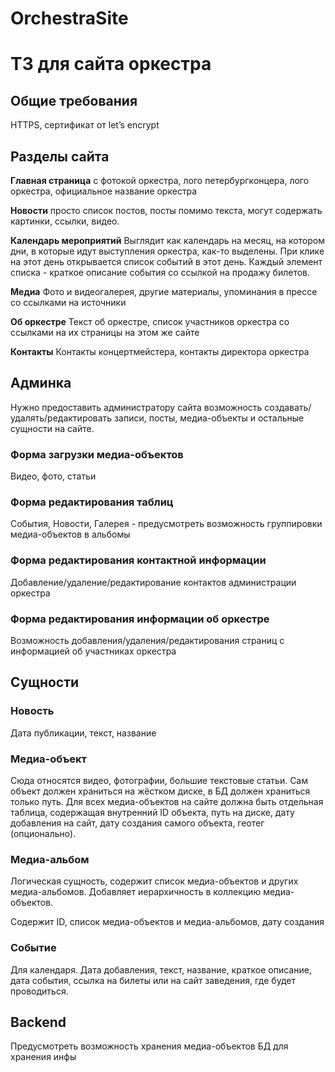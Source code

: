 # OrchestraSite

# ТЗ для сайта оркестра

## Общие требования
HTTPS, сертификат от let’s encrypt
## Разделы сайта
**Главная страница** c фотокой оркестра, лого петербургконцера, лого оркестра, официальное название оркестра

**Новости**
просто список постов, посты помимо текста, могут содержать картинки, ссылки, видео.

**Календарь мероприятий**
Выглядит как календарь на месяц, на котором дни, в которые идут выступления оркестра, как-то выделены. При клике на этот день открывается список событий в этот день. Каждый элемент списка - краткое описание события со ссылкой на продажу билетов.

**Медиа**
Фото и видеогалерея, другие материалы, упоминания в прессе со ссылками на источники

**Об оркестре**
Текст об оркестре, список участников оркестра со ссылками на их страницы на этом же сайте

**Контакты**
Контакты концертмейстера, контакты директора оркестра
## Админка
Нужно предоставить администратору сайта возможность создавать/удалять/редактировать записи, посты, медиа-объекты и остальные сущности на сайте.
### Форма загрузки медиа-объектов
Видео, фото, статьи
### Форма редактирования таблиц
События, Новости, Галерея - предусмотреть возможность группировки медиа-объектов в альбомы
### Форма редактирования контактной информации
Добавление/удаление/редактирование контактов администрации оркестра
### Форма редактирования информации об оркестре
Возможность добавления/удаления/редактирования страниц с информацией об участниках оркестра
## Сущности
### Новость
Дата публикации, текст, название
### Медиа-объект
Сюда относятся видео, фотографии, большие текстовые статьи. Сам объект должен храниться на жёстком диске, в БД должен храниться только путь. Для всех медиа-объектов на сайте должна быть отдельная таблица, содержащая внутренний ID объекта, путь на диске, дату добавления на сайт, дату создания самого объекта, геотег (опционально).
### Медиа-альбом
Логическая сущность, содержит список медиа-объектов и других медиа-альбомов. Добавляет иерархичность в коллекцию медиа-объектов.

Содержит ID, список медиа-объектов и медиа-альбомов, дату создания
### Событие
Для календаря.
Дата добавления, текст, название, краткое описание, дата события, ссылка на билеты или на сайт заведения, где будет проводиться.
## Backend
Предусмотреть возможность хранения медиа-объектов
БД для хранения инфы
